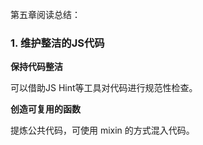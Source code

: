 第五章阅读总结：

### 1. 维护整洁的JS代码

**保持代码整洁**

可以借助JS Hint等工具对代码进行规范性检查。

**创造可复用的函数**

提炼公共代码，可使用 mixin 的方式混入代码。

